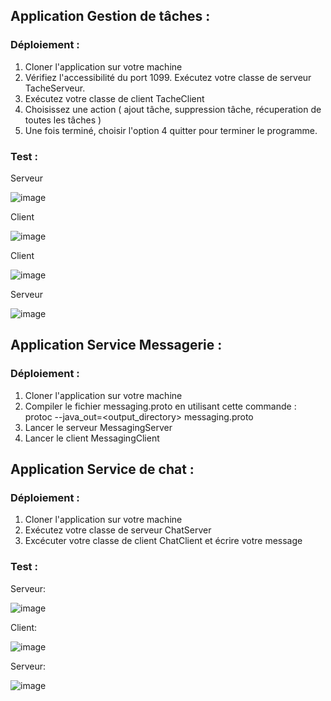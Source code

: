 ## Application Gestion de tâches : 
### Déploiement : 
1. Cloner l'application sur votre machine
2. Vérifiez l'accessibilité du port 1099. Exécutez votre classe de serveur TacheServeur. 
3. Exécutez votre classe de client TacheClient 
4. Choisissez une action ( ajout tâche, suppression tâche, récuperation de toutes les tâches )
5. Une fois terminé, choisir l'option 4 quitter pour terminer le programme.

### Test :

Serveur

![image](https://github.com/MarDevp/JavaRMI_gRPC_sockets/assets/98918029/96a20d88-df88-4076-9354-6105e0d6362d)

Client

![image](https://github.com/MarDevp/JavaRMI_gRPC_sockets/assets/98918029/c46638e9-5a7c-4fd8-bdb8-e2362acee28f)

Client

![image](https://github.com/MarDevp/JavaRMI_gRPC_sockets/assets/98918029/b168fb19-3da2-4a69-bbb0-d9b45152100c)

Serveur

![image](https://github.com/MarDevp/JavaRMI_gRPC_sockets/assets/98918029/3e53d78f-cc1f-4881-93f0-7dfc36b86be8)


## Application Service Messagerie : 
### Déploiement : 
1. Cloner l'application sur votre machine
2. Compiler le fichier messaging.proto en utilisant cette commande : protoc --java_out=<output_directory> messaging.proto
3. Lancer le serveur MessagingServer
4. Lancer le client MessagingClient


## Application Service de chat : 
### Déploiement :
1. Cloner l'application sur votre machine
2. Exécutez votre classe de serveur ChatServer
3. Excécuter votre classe de client ChatClient et écrire votre message

### Test :
Serveur:

![image](https://github.com/MarDevp/JavaRMI_gRPC_sockets/assets/98918029/b9250b94-793b-4a34-aa1f-62e221555f4f)

Client:

![image](https://github.com/MarDevp/JavaRMI_gRPC_sockets/assets/98918029/718e6de5-4b6e-4461-aa84-d889d416d6ab)

Serveur:

![image](https://github.com/MarDevp/JavaRMI_gRPC_sockets/assets/98918029/c4ac81be-0219-40c0-8b4b-637f0950c1cb)






